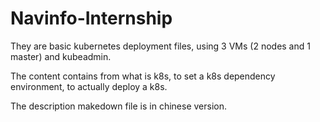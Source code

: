 # Navinfo-Internship
They are basic kubernetes deployment files, using 3 VMs (2 nodes and 1 master) and kubeadmin. 

The content contains from what is k8s, to set a k8s dependency environment, to actually deploy a k8s.

The description makedown file is in chinese version.
